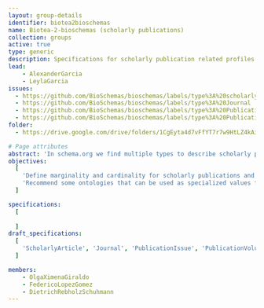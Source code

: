 ```yaml
---
layout: group-details
identifier: biotea2bioschemas
name: Biotea-2-bioschemas (scholarly publications)
collection: groups
active: true
type: generic
description: Specifications for scholarly publication related profiles
lead:
    - AlexanderGarcia
    - LeylaGarcia
issues: 
  - https://github.com/BioSchemas/bioschemas/labels/type%3A%20scholarlyarticle
  - https://github.com/BioSchemas/bioschemas/labels/type%3A%20Journal
  - https://github.com/BioSchemas/bioschemas/labels/type%3A%20PublicationIssue
  - https://github.com/BioSchemas/bioschemas/labels/type%3A%20PublicationVolume
folder: 
  - https://drive.google.com/drive/folders/1CgEyta4d7vFfYT7r7w9HtLZ4kAidDmJI

# Page attributes
abstract: 'In schema.org we find multiple types to describe scholarly publications. This group aims to define the profiles for those most relevant for publications in sciences, particularly Life Sciences. In order to do so, this group follows the schemas defined by the Biotea project. Biotea encompases elements from multiple ontologies to semantically described enriched articles; it includes metadata, references, structure, content and annotations corresponding to entities recognized in the text by text-mining methods. Citation [1](https://peerj.com/articles/4201/), [2](https://jbiomedsem.biomedcentral.com/articles/10.1186/2041-1480-4-S1-S5)'
objectives:
  [
    'Define marginality and cardinality for scholarly publications and related types such as journal, publication issue and publication volume',
    'Recommend some ontologies that can be used as specialized values for some properties'
  ]

specifications:
  [
    
  ]
draft_specifications:
  [
    'ScholarlyArticle', 'Journal', 'PublicationIssue', 'PublicationVolume', 'SemanticScholarlyAnnotation'
  ]

members:
    - OlgaXimenaGiraldo
    - FedericoLopezGomez
    - DietrichRebholzSchuhmann
---
```

